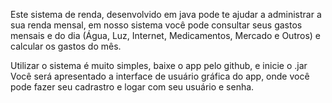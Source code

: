 
Este sistema de renda, desenvolvido em java pode te ajudar a administrar a sua renda mensal, em nosso sistema você pode consultar seus gastos mensais e do dia (Água, Luz, Internet, Medicamentos, Mercado e Outros)
e calcular os gastos do mês.

Utilizar o sistema é muito simples, baixe o app pelo github, e inicie o .jar
Você será apresentado a interface de usuário gráfica do app, onde você pode fazer seu cadrastro
e logar com seu usuário e senha.
